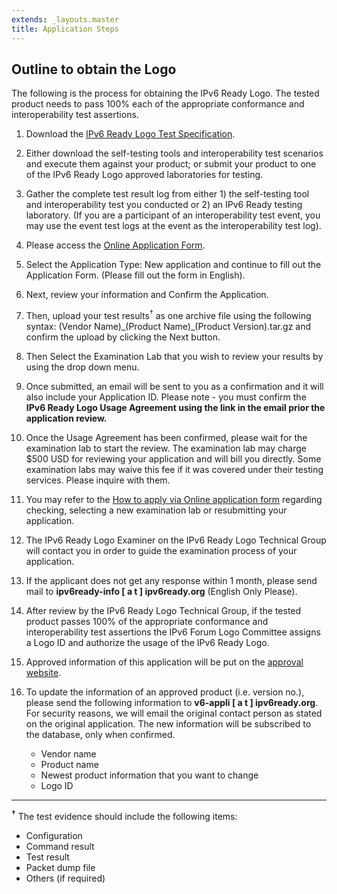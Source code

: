 ```yaml
---
extends: _layouts.master
title: Application Steps
---
```


## Outline to obtain the Logo

The following is the process for obtaining the IPv6 Ready Logo. The tested product needs to pass 100% each of the appropriate conformance and interoperability test assertions.

1. Download the [IPv6 Ready Logo Test Specification](./technical-info.html).

2. Either download the self-testing tools and interoperability test scenarios and execute them against your product; or submit your product to one of the IPv6 Ready Logo approved laboratories for testing.

3. Gather the complete test result log from either 1) the self-testing tool and interoperability test you conducted or 2) an IPv6 Ready testing laboratory. (If you are a participant of an interoperability test event, you may use the event test logs at the event as the interoperability test log).

4. Please access the [Online Application Form](https://www.ipv6ready.org/db/index.php/form/).

5. Select the Application Type: New application and continue to fill out the Application Form. (Please fill out the form in English).

6. Next, review your information and Confirm the Application.

7. Then, upload your test results<sup>&dagger;</sup> as one archive file using the following syntax: (Vendor Name)\_(Product Name)\_(Product Version).tar.gz and confirm the upload by clicking the Next button.

8. Then Select the Examination Lab that you wish to review your results by using the drop down menu.

9. Once submitted, an email will be sent to you as a confirmation and it will also include your Application ID. Please note - you must confirm the **IPv6 Ready Logo Usage Agreement using the link in the email prior the application review.**

10. Once the Usage Agreement has been confirmed, please wait for the examination lab to start the review. The examination lab may charge $500 USD for reviewing your application and will bill you directly. Some examination labs may waive this fee if it was covered under their testing services. Please inquire with them.

11. You may refer to the [How to apply via Online application form](https://www.ipv6ready.org/db/index.php/form/) regarding checking, selecting a new examination lab or resubmitting your application.

12. The IPv6 Ready Logo Examiner on the IPv6 Ready Logo Technical Group will contact you in order to guide the examination process of your application.

13. If the applicant does not get any response within 1 month, please send mail to **ipv6ready-info \[ a t \] ipv6ready.org** (English Only Please).

14. After review by the IPv6 Ready Logo Technical Group, if the tested product passes 100% of the appropriate conformance and interoperability test assertions the IPv6 Forum Logo Committee assigns a Logo ID and authorize the usage of the IPv6 Ready Logo.

15. Approved information of this application will be put on the [approval website](https://www.ipv6ready.org/db/index.php/public/?o=6).

16. To update the information of an approved product (i.e. version no.), please send the following information to **v6-appli \[ a t \] ipv6ready.org**. For security reasons, we will email the original contact person as stated on the original application. The new information will be subscribed to the database, only when confirmed.

    * Vendor name
    * Product name
    * Newest product information that you want to change
    * Logo ID

----

<sup>**&dagger;**</sup> The test evidence should include the following items:

* Configuration
* Command result
* Test result
* Packet dump file
* Others (if required)
